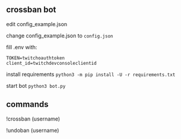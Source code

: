 ## crossban bot

edit config_example.json

change config_example.json to `config.json`

fill .env with:
```env
TOKEN=twitchoauthtoken
client_id=twitchdevconsoleclientid
```

install requirements `python3 -m pip install -U -r requirements.txt`

start bot `python3 bot.py`

## commands
!crossban (username)

!undoban (username)
